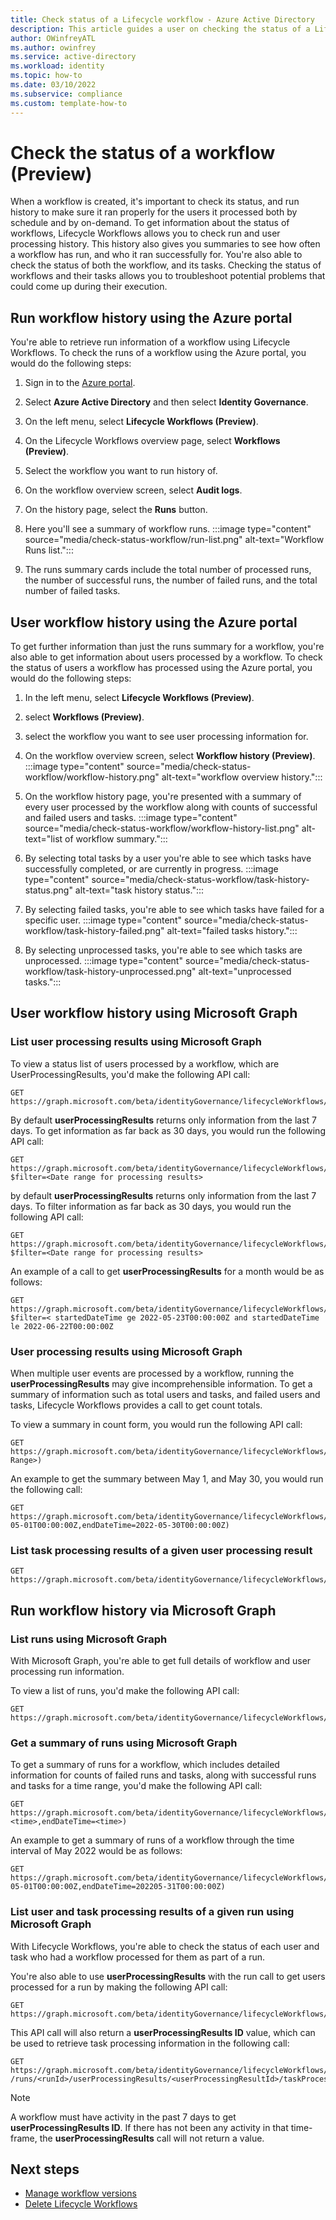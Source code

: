 ```yaml
---
title: Check status of a Lifecycle workflow - Azure Active Directory
description: This article guides a user on checking the status of a Lifecycle workflow
author: OWinfreyATL
ms.author: owinfrey
ms.service: active-directory
ms.workload: identity
ms.topic: how-to 
ms.date: 03/10/2022
ms.subservice: compliance
ms.custom: template-how-to 
---
```



# Check the status of a workflow (Preview)

When a workflow is created, it's important to check its status, and run history to make sure it ran properly for the users it processed both by schedule and by on-demand. To get information about the status of workflows, Lifecycle Workflows allows you to check run and user processing history. This history also gives you summaries to see how often a workflow has run, and who it ran successfully for. You're also able to check the status of both the workflow, and its tasks. Checking the status of workflows and their tasks allows you to troubleshoot potential problems that could come up during their execution.


## Run workflow history using the Azure portal

You're able to retrieve run information of a workflow using Lifecycle Workflows. To check the runs of a workflow using the Azure portal, you would do the following steps:

1. Sign in to the [Azure portal](https://portal.azure.com).

1. Select **Azure Active Directory** and then select **Identity Governance**.

1. On the left menu, select **Lifecycle Workflows (Preview)**.

1. On the Lifecycle Workflows overview page, select **Workflows (Preview)**.

1. Select the workflow you want to run history of. 

1. On the workflow overview screen, select **Audit logs**.

1. On the history page, select the **Runs** button.  

1. Here you'll see a summary of workflow runs.
    :::image type="content" source="media/check-status-workflow/run-list.png" alt-text="Workflow Runs list.":::
1. The runs summary cards include the total number of processed runs, the number of successful runs, the number of failed runs, and the total number of failed tasks.   

## User workflow history using the Azure portal

To get further information than just the runs summary for a workflow, you're also able to get information about users processed by a workflow. To check the status of users a workflow has processed using the Azure portal, you would do the following steps:

 
1. In the left menu, select **Lifecycle Workflows (Preview)**.

1. select **Workflows (Preview)**.

1. select the workflow you want to see user processing information for. 

1. On the workflow overview screen, select **Workflow history (Preview)**.
    :::image type="content" source="media/check-status-workflow/workflow-history.png" alt-text="workflow overview history.":::
1. On the workflow history page, you're presented with a summary of every user processed by the workflow along with counts of successful and failed users and tasks.
    :::image type="content" source="media/check-status-workflow/workflow-history-list.png" alt-text="list of workflow summary.":::
1. By selecting total tasks by a user you're able to see which tasks have successfully completed, or are currently in progress.
    :::image type="content" source="media/check-status-workflow/task-history-status.png" alt-text="task history status.":::
1. By selecting failed tasks, you're able to see which tasks have failed for a specific user.
    :::image type="content" source="media/check-status-workflow/task-history-failed.png" alt-text="failed tasks history.":::
1. By selecting unprocessed tasks, you're able to see which tasks are unprocessed.
    :::image type="content" source="media/check-status-workflow/task-history-unprocessed.png" alt-text="unprocessed tasks.":::


## User workflow history using Microsoft Graph

### List user processing results using Microsoft Graph

To view a status list of users processed by a workflow, which are UserProcessingResults, you'd make the following API call:

```http
GET https://graph.microsoft.com/beta/identityGovernance/lifecycleWorkflows/workflows/<workflowId>/userProcessingResults
```

By default **userProcessingResults** returns only information from the last 7 days. To get information as far back as 30 days, you would run the following API call:

```http
GET https://graph.microsoft.com/beta/identityGovernance/lifecycleWorkflows/workflows/<workflowId>/userProcessingResults?$filter=<Date range for processing results>
```

by default **userProcessingResults** returns only information from the last 7 days. To filter information as far back as 30 days, you would run the following API call:

```http
GET https://graph.microsoft.com/beta/identityGovernance/lifecycleWorkflows/workflows/<id>/userProcessingResults?$filter=<Date range for processing results>
```

An example of a call to get **userProcessingResults** for a month would be as follows:

```http
GET https://graph.microsoft.com/beta/identityGovernance/lifecycleWorkflows/workflows/<workflowId>/userProcessingResults?$filter=< startedDateTime ge 2022-05-23T00:00:00Z and startedDateTime le 2022-06-22T00:00:00Z
```

### User processing results using Microsoft Graph

When multiple user events are processed by a workflow, running the **userProcessingResults** may give incomprehensible information. To get a summary of information such as total users and tasks, and failed users and tasks, Lifecycle Workflows provides a call to get count totals.

To view a summary in count form, you would run the following API call:
```http
GET https://graph.microsoft.com/beta/identityGovernance/lifecycleWorkflows/workflows/<workflowId>/userProcessingResults/summary(<Date Range>)
```

An example to get the summary between May 1, and May 30, you would run the following call:

```http
GET https://graph.microsoft.com/beta/identityGovernance/lifecycleWorkflows/workflows/<workflowId>/userProcessingResults/summary(startDateTime=2022-05-01T00:00:00Z,endDateTime=2022-05-30T00:00:00Z)
```

### List task processing results of a given user processing result

```http
GET https://graph.microsoft.com/beta/identityGovernance/lifecycleWorkflows/workflows/<workflowId>/userProcessingResults/<userProcessingResultId>/taskProcessingResults/
```

## Run workflow history via Microsoft Graph

### List runs using Microsoft Graph

With Microsoft Graph, you're able to get full details of workflow and user processing run information.

To view a list of runs, you'd make the following API call:

```http
GET https://graph.microsoft.com/beta/identityGovernance/lifecycleWorkflows/workflows/<workflowId>/runs
```

### Get a summary of runs using Microsoft Graph

To get a summary of runs for a workflow, which includes detailed information for counts of failed runs and tasks, along with successful runs and tasks for a time range, you'd make the following API call:

```http
GET https://graph.microsoft.com/beta/identityGovernance/lifecycleWorkflows/workflows/<workflowId>/runs/summary(startDateTime=<time>,endDateTime=<time>)
```
An example to get a summary of runs of a workflow through the time interval of May 2022 would be as follows:

```http
GET https://graph.microsoft.com/beta/identityGovernance/lifecycleWorkflows/workflows/<workflowId>/runs/summary(startDateTime=2022-05-01T00:00:00Z,endDateTime=202205-31T00:00:00Z)
```

### List user and task processing results of a given run using Microsoft Graph

With Lifecycle Workflows, you're able to check the status of each user and task who had a workflow processed for them as part of a run.

 
You're also able to use **userProcessingResults** with the run call to get users processed for a run by making the following API call:

```http
GET https://graph.microsoft.com/beta/identityGovernance/lifecycleWorkflows/workflows/<workflowId>/runs/<runId>/userProcessingResults
```

This API call will also return a **userProcessingResults ID** value, which can be used to retrieve task processing information in the following call:

```http
GET https://graph.microsoft.com/beta/identityGovernance/lifecycleWorkflows/workflows/<workflowId> /runs/<runId>/userProcessingResults/<userProcessingResultId>/taskProcessingResults
```

> [!NOTE]
> A workflow must have activity in the past 7 days to get **userProcessingResults ID**. If there has not been any activity in that time-frame, the **userProcessingResults** call will not return a value.


## Next steps

- [Manage workflow versions](manage-workflow-tasks.md)
- [Delete Lifecycle Workflows](delete-lifecycle-workflow.md)